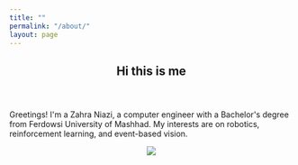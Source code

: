 ```yaml
---
title: ""
permalink: "/about/"
layout: page
---
```

<article>
    <header><h1>Hi this is me</h1></header>
    <p>
      Greetings! I'm a Zahra Niazi, a computer engineer with a Bachelor's degree from Ferdowsi University of Mashhad. My interests are on robotics, reinforcement learning, and event-based vision.
    </p>
    <p align = "center">
        <img src = "../assets/me.jpg">
    </p>
</article>